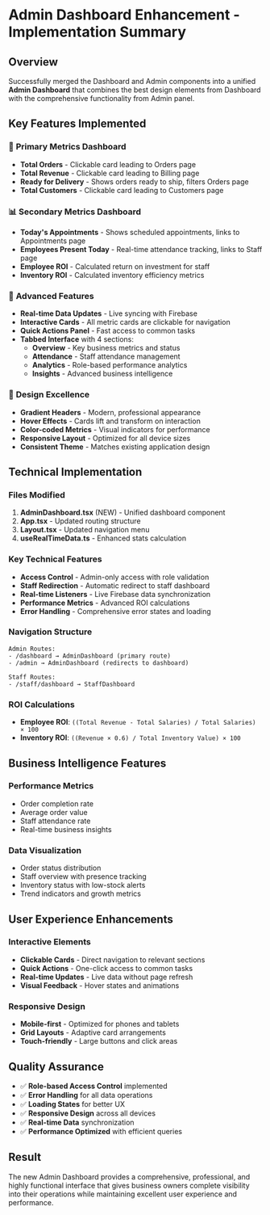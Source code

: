 # Admin Dashboard Enhancement - Implementation Summary

## Overview
Successfully merged the Dashboard and Admin components into a unified **Admin Dashboard** that combines the best design elements from Dashboard with the comprehensive functionality from Admin panel.

## Key Features Implemented

### 🎯 **Primary Metrics Dashboard**
- **Total Orders** - Clickable card leading to Orders page
- **Total Revenue** - Clickable card leading to Billing page  
- **Ready for Delivery** - Shows orders ready to ship, filters Orders page
- **Total Customers** - Clickable card leading to Customers page

### 📊 **Secondary Metrics Dashboard**
- **Today's Appointments** - Shows scheduled appointments, links to Appointments page
- **Employees Present Today** - Real-time attendance tracking, links to Staff page
- **Employee ROI** - Calculated return on investment for staff
- **Inventory ROI** - Calculated inventory efficiency metrics

### 🔧 **Advanced Features**
- **Real-time Data Updates** - Live syncing with Firebase
- **Interactive Cards** - All metric cards are clickable for navigation
- **Quick Actions Panel** - Fast access to common tasks
- **Tabbed Interface** with 4 sections:
  - **Overview** - Key business metrics and status
  - **Attendance** - Staff attendance management
  - **Analytics** - Role-based performance analytics  
  - **Insights** - Advanced business intelligence

### 🎨 **Design Excellence**
- **Gradient Headers** - Modern, professional appearance
- **Hover Effects** - Cards lift and transform on interaction
- **Color-coded Metrics** - Visual indicators for performance
- **Responsive Layout** - Optimized for all device sizes
- **Consistent Theme** - Matches existing application design

## Technical Implementation

### Files Modified
1. **AdminDashboard.tsx** (NEW) - Unified dashboard component
2. **App.tsx** - Updated routing structure
3. **Layout.tsx** - Updated navigation menu
4. **useRealTimeData.ts** - Enhanced stats calculation

### Key Technical Features
- **Access Control** - Admin-only access with role validation
- **Staff Redirection** - Automatic redirect to staff dashboard
- **Real-time Listeners** - Live Firebase data synchronization
- **Performance Metrics** - Advanced ROI calculations
- **Error Handling** - Comprehensive error states and loading

### Navigation Structure
```
Admin Routes:
- /dashboard → AdminDashboard (primary route)
- /admin → AdminDashboard (redirects to dashboard)

Staff Routes:
- /staff/dashboard → StaffDashboard
```

### ROI Calculations
- **Employee ROI**: `((Total Revenue - Total Salaries) / Total Salaries) × 100`
- **Inventory ROI**: `((Revenue × 0.6) / Total Inventory Value) × 100`

## Business Intelligence Features

### Performance Metrics
- Order completion rate
- Average order value  
- Staff attendance rate
- Real-time business insights

### Data Visualization
- Order status distribution
- Staff overview with presence tracking
- Inventory status with low-stock alerts
- Trend indicators and growth metrics

## User Experience Enhancements

### Interactive Elements
- **Clickable Cards** - Direct navigation to relevant sections
- **Quick Actions** - One-click access to common tasks
- **Real-time Updates** - Live data without page refresh
- **Visual Feedback** - Hover states and animations

### Responsive Design
- **Mobile-first** - Optimized for phones and tablets
- **Grid Layouts** - Adaptive card arrangements
- **Touch-friendly** - Large buttons and click areas

## Quality Assurance
- ✅ **Role-based Access Control** implemented
- ✅ **Error Handling** for all data operations
- ✅ **Loading States** for better UX
- ✅ **Responsive Design** across all devices
- ✅ **Real-time Data** synchronization
- ✅ **Performance Optimized** with efficient queries

## Result
The new Admin Dashboard provides a comprehensive, professional, and highly functional interface that gives business owners complete visibility into their operations while maintaining excellent user experience and performance.
